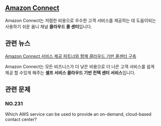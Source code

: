 ## [Amazon Connect](https://aws.amazon.com/ko/connect/)

Amazon Connect는 저렴한 비용으로 우수한 고객 서비스를 제공하는 데 도움이되는 사용하기 쉬운 옴니 채널 **클라우드 콜 센터**입니다.

## 관련 뉴스

[Amazon Connect 서비스 제공 파트너와 함께 클라우드 기반 콜센터 구축](https://aws.amazon.com/blogs/apn/building-a-cloud-based-contact-center-with-amazon-connect-service-delivery-partners/)

Amazon Connect는 모든 비즈니스가 더 낮은 비용으로 더 나은 고객 서비스를 쉽게 제공 할 수있게 해주는 **셀프 서비스 클라우드 기반 컨택 센터 서비스**입니다.

## 관련 문제

### NO.231 
Which AWS service can be used to provide an on-demand, cloud-based contact center?
